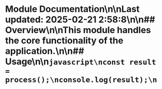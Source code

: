 # Module Documentation\n\nLast updated: 2025-02-21 2:58:8\n\n## Overview\n\nThis module handles the core functionality of the application.\n\n## Usage\n\n```javascript\nconst result = process();\nconsole.log(result);\n```
